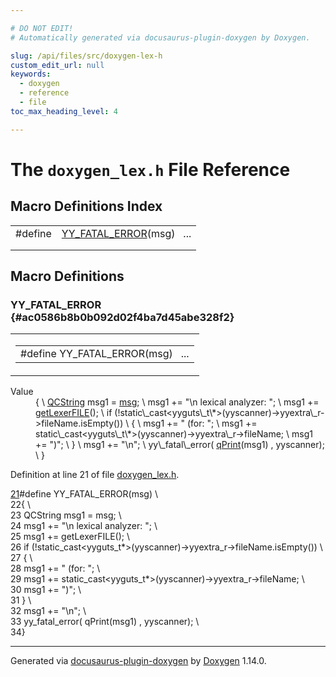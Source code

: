 ```yaml
---

# DO NOT EDIT!
# Automatically generated via docusaurus-plugin-doxygen by Doxygen.

slug: /api/files/src/doxygen-lex-h
custom_edit_url: null
keywords:
  - doxygen
  - reference
  - file
toc_max_heading_level: 4

---
```


<div class="doxyPage">

# The `doxygen_lex.h` File Reference



## Macro Definitions Index

<table class="doxyMembersIndex">

<tr class="doxyMemberIndexItem">
<td class="doxyMemberIndexItemType" align="left" valign="top">#define</td>
<td class="doxyMemberIndexItemName" align="left" valign="top"><a href="#ac0586b8b0b092d02f4ba7d45abe328f2">YY_FATAL_ERROR</a>(msg)&nbsp;&nbsp;&nbsp;...</td>
</tr>
<tr class="doxyMemberIndexDescription">
<td class="doxyMemberIndexDescriptionLeft"></td>
<td class="doxyMemberIndexDescriptionRight">
</td>
</tr>
<tr class="doxyMemberIndexSeparator">
<td class="doxyMemberIndexSeparator" colspan="2"></td>
</tr>

</table>


<div class="doxySectionDef">

## Macro Definitions

### YY\_FATAL\_ERROR {#ac0586b8b0b092d02f4ba7d45abe328f2}

<div class="doxyMemberItem">
<div class="doxyMemberProto">
<table class="doxyMemberLabels">
<tr class="doxyMemberLabels">
<td class="doxyMemberLabelsLeft">
<table class="doxyMemberName">
<tr>
<td class="doxyMemberName">#define YY_FATAL_ERROR(msg)&nbsp;&nbsp;&nbsp;...</td>
</tr>
</table>
</td>
</tr>
</table>
</div>
<div class="doxyMemberDoc">



<dl class="doxySectionUser">
<dt>Value</dt>
<dd>
<div class="doxyVerbatim">{                                                                    \
  <a href="/web-doxygen/docs/api/classes/qcstring">QCString</a> msg1 = <a href="/web-doxygen/docs/api/files/src/message-h/#a8f2cc27e16d343117eb7cdf4e279dbef">msg</a>;                                               \
  msg1 += "\n    lexical analyzer: ";                                \
  msg1 += <a href="/web-doxygen/docs/api/files/src/code-l/#acb5f8818546103e3b804ab8606b52c4a">getLexerFILE</a>();                                            \
  if (!static\_cast&lt;yyguts\_t\*&gt;(yyscanner)-&gt;yyextra\_r-&gt;fileName.isEmpty()) \
  {                                                                  \
    msg1 += " (for: ";                                               \
    msg1 += static\_cast&lt;yyguts\_t\*&gt;(yyscanner)-&gt;yyextra\_r-&gt;fileName;  \
    msg1 += ")";                                                     \
  }                                                                  \
  msg1 += "\n";                                                      \
  yy\_fatal\_error( <a href="/web-doxygen/docs/api/files/src/qcstring-h/#a9851ebb5ae2f65b4d2b1d08421edbfd2">qPrint</a>(msg1) , yyscanner);                         \
}
</div>
</dd>
</dl>

Definition at line 21 of file <a href="/web-doxygen/docs/api/files/src/doxygen-lex-h">doxygen_lex.h</a>.

<div class="doxyProgramListing">

<div class="doxyCodeLine"><span class="doxyLineNumber"><a href="#ac0586b8b0b092d02f4ba7d45abe328f2">21</a></span><span class="doxyLineContent"><span class="doxyHighlightPreprocessor">#define YY_FATAL_ERROR(msg)                                          \</span></span></div>
<div class="doxyCodeLine"><span class="doxyLineNumber">22</span><span class="doxyLineContent"><span class="doxyHighlightPreprocessor">{                                                                    \</span></span></div>
<div class="doxyCodeLine"><span class="doxyLineNumber">23</span><span class="doxyLineContent"><span class="doxyHighlightPreprocessor">  QCString msg1 = msg;                                               \</span></span></div>
<div class="doxyCodeLine"><span class="doxyLineNumber">24</span><span class="doxyLineContent"><span class="doxyHighlightPreprocessor">  msg1 += "\n    lexical analyzer: ";                                \</span></span></div>
<div class="doxyCodeLine"><span class="doxyLineNumber">25</span><span class="doxyLineContent"><span class="doxyHighlightPreprocessor">  msg1 += getLexerFILE();                                            \</span></span></div>
<div class="doxyCodeLine"><span class="doxyLineNumber">26</span><span class="doxyLineContent"><span class="doxyHighlightPreprocessor">  if (!static_cast&lt;yyguts_t*&gt;(yyscanner)-&gt;yyextra_r-&gt;fileName.isEmpty()) \</span></span></div>
<div class="doxyCodeLine"><span class="doxyLineNumber">27</span><span class="doxyLineContent"><span class="doxyHighlightPreprocessor">  {                                                                  \</span></span></div>
<div class="doxyCodeLine"><span class="doxyLineNumber">28</span><span class="doxyLineContent"><span class="doxyHighlightPreprocessor">    msg1 += " (for: ";                                               \</span></span></div>
<div class="doxyCodeLine"><span class="doxyLineNumber">29</span><span class="doxyLineContent"><span class="doxyHighlightPreprocessor">    msg1 += static_cast&lt;yyguts_t*&gt;(yyscanner)-&gt;yyextra_r-&gt;fileName;  \</span></span></div>
<div class="doxyCodeLine"><span class="doxyLineNumber">30</span><span class="doxyLineContent"><span class="doxyHighlightPreprocessor">    msg1 += ")";                                                     \</span></span></div>
<div class="doxyCodeLine"><span class="doxyLineNumber">31</span><span class="doxyLineContent"><span class="doxyHighlightPreprocessor">  }                                                                  \</span></span></div>
<div class="doxyCodeLine"><span class="doxyLineNumber">32</span><span class="doxyLineContent"><span class="doxyHighlightPreprocessor">  msg1 += "\n";                                                      \</span></span></div>
<div class="doxyCodeLine"><span class="doxyLineNumber">33</span><span class="doxyLineContent"><span class="doxyHighlightPreprocessor">  yy_fatal_error( qPrint(msg1) , yyscanner);                         \</span></span></div>
<div class="doxyCodeLine"><span class="doxyLineNumber">34</span><span class="doxyLineContent"><span class="doxyHighlightPreprocessor">}</span></span></div>

</div>

</div>
</div>

</div>

<hr/>

<p class="doxyGeneratedBy">Generated via <a href="https://github.com/xpack/docusaurus-plugin-doxygen">docusaurus-plugin-doxygen</a> by <a href="https://www.doxygen.nl">Doxygen</a> 1.14.0.</p>

</div>
